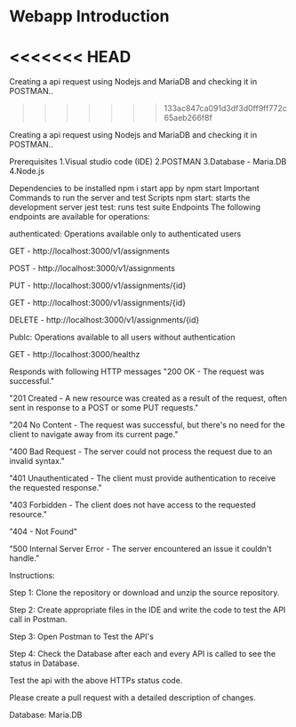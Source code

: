 # Webapp Introduction
<<<<<<< HEAD
=======
Creating a api request using Nodejs and MariaDB and checking it in POSTMAN..
>>>>>>> 133ac847ca091d3df3d0ff9ff772c65aeb266f8f

Creating a api request using Nodejs and MariaDB and checking it in POSTMAN..

Prerequisites
1.Visual studio code (IDE) 2.POSTMAN 3.Database - Maria.DB 4.Node.js

Dependencies to be installed
npm i
start app by npm start
Important Commands to run the server and test
Scripts
npm start: starts the development server
jest test: runs test suite
Endpoints
The following endpoints are available for operations:

authenticated: Operations available only to authenticated users

GET - http://localhost:3000/v1/assignments

POST - http://localhost:3000/v1/assignments

PUT - http://localhost:3000/v1/assignments/{id}

GET - http://localhost:3000/v1/assignments/{id}

DELETE - http://localhost:3000/v1/assignments/{id}

Publc: Operations available to all users without authentication

GET - http://localhost:3000/healthz

Responds with following HTTP messages
"200 OK - The request was successful."

"201 Created - A new resource was created as a result of the request, often sent in response to a POST or some PUT requests."

"204 No Content - The request was successful, but there's no need for the client to navigate away from its current page."

"400 Bad Request - The server could not process the request due to an invalid syntax."

"401 Unauthenticated - The client must provide authentication to receive the requested response."

"403 Forbidden - The client does not have access to the requested resource."

"404 - Not Found"

"500 Internal Server Error - The server encountered an issue it couldn't handle."

Instructions:

Step 1: Clone the repository or download and unzip the source repository.

Step 2: Create appropriate files in the IDE and write the code to test the API call in Postman.

Step 3: Open Postman to Test the API's

Step 4: Check the Database after each and every API is called to see the status in Database.

Test the api with the above HTTPs status code.

Please create a pull request with a detailed description of changes.

Database: Maria.DB
